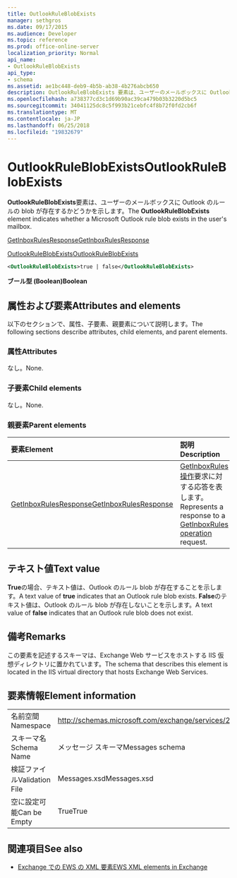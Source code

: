 ```yaml
---
title: OutlookRuleBlobExists
manager: sethgros
ms.date: 09/17/2015
ms.audience: Developer
ms.topic: reference
ms.prod: office-online-server
localization_priority: Normal
api_name:
- OutlookRuleBlobExists
api_type:
- schema
ms.assetid: ae1bc448-deb9-4b5b-ab38-4b276abcb650
description: OutlookRuleBlobExists 要素は、ユーザーのメールボックスに Outlook のルールの blob が存在するかどうかを示します。
ms.openlocfilehash: a738377cd3c1d69b90ac39ca479b03b3220d5bc5
ms.sourcegitcommit: 34041125dc8c5f993b21cebfc4f8b72f0fd2cb6f
ms.translationtype: MT
ms.contentlocale: ja-JP
ms.lasthandoff: 06/25/2018
ms.locfileid: "19832679"
---
```

# <a name="outlookruleblobexists"></a><span data-ttu-id="00a64-103">OutlookRuleBlobExists</span><span class="sxs-lookup"><span data-stu-id="00a64-103">OutlookRuleBlobExists</span></span>

<span data-ttu-id="00a64-104">**OutlookRuleBlobExists**要素は、ユーザーのメールボックスに Outlook のルールの blob が存在するかどうかを示します。</span><span class="sxs-lookup"><span data-stu-id="00a64-104">The **OutlookRuleBlobExists** element indicates whether a Microsoft Outlook rule blob exists in the user's mailbox.</span></span> 
  
[<span data-ttu-id="00a64-105">GetInboxRulesResponse</span><span class="sxs-lookup"><span data-stu-id="00a64-105">GetInboxRulesResponse</span></span>](getinboxrulesresponse.md)
  
[<span data-ttu-id="00a64-106">OutlookRuleBlobExists</span><span class="sxs-lookup"><span data-stu-id="00a64-106">OutlookRuleBlobExists</span></span>](outlookruleblobexists.md)
  
```XML
<OutlookRuleBlobExists>true | false</OutlookRuleBlobExists>
```

 <span data-ttu-id="00a64-107">**ブール型 (Boolean)**</span><span class="sxs-lookup"><span data-stu-id="00a64-107">**Boolean**</span></span>
## <a name="attributes-and-elements"></a><span data-ttu-id="00a64-108">属性および要素</span><span class="sxs-lookup"><span data-stu-id="00a64-108">Attributes and elements</span></span>

<span data-ttu-id="00a64-109">以下のセクションで、属性、子要素、親要素について説明します。</span><span class="sxs-lookup"><span data-stu-id="00a64-109">The following sections describe attributes, child elements, and parent elements.</span></span>
  
### <a name="attributes"></a><span data-ttu-id="00a64-110">属性</span><span class="sxs-lookup"><span data-stu-id="00a64-110">Attributes</span></span>

<span data-ttu-id="00a64-111">なし。</span><span class="sxs-lookup"><span data-stu-id="00a64-111">None.</span></span>
  
### <a name="child-elements"></a><span data-ttu-id="00a64-112">子要素</span><span class="sxs-lookup"><span data-stu-id="00a64-112">Child elements</span></span>

<span data-ttu-id="00a64-113">なし。</span><span class="sxs-lookup"><span data-stu-id="00a64-113">None.</span></span>
  
### <a name="parent-elements"></a><span data-ttu-id="00a64-114">親要素</span><span class="sxs-lookup"><span data-stu-id="00a64-114">Parent elements</span></span>

|<span data-ttu-id="00a64-115">**要素**</span><span class="sxs-lookup"><span data-stu-id="00a64-115">**Element**</span></span>|<span data-ttu-id="00a64-116">**説明**</span><span class="sxs-lookup"><span data-stu-id="00a64-116">**Description**</span></span>|
|:-----|:-----|
|[<span data-ttu-id="00a64-117">GetInboxRulesResponse</span><span class="sxs-lookup"><span data-stu-id="00a64-117">GetInboxRulesResponse</span></span>](getinboxrulesresponse.md) <br/> |<span data-ttu-id="00a64-118">[GetInboxRules 操作](getinboxrules-operation.md)要求に対する応答を表します。</span><span class="sxs-lookup"><span data-stu-id="00a64-118">Represents a response to a [GetInboxRules operation](getinboxrules-operation.md) request.</span></span>  <br/> |
   
## <a name="text-value"></a><span data-ttu-id="00a64-119">テキスト値</span><span class="sxs-lookup"><span data-stu-id="00a64-119">Text value</span></span>

<span data-ttu-id="00a64-120">**True**の場合、テキスト値は、Outlook のルール blob が存在することを示します。</span><span class="sxs-lookup"><span data-stu-id="00a64-120">A text value of **true** indicates that an Outlook rule blob exists.</span></span> <span data-ttu-id="00a64-121">**False**のテキスト値は、Outlook のルール blob が存在しないことを示します。</span><span class="sxs-lookup"><span data-stu-id="00a64-121">A text value of **false** indicates that an Outlook rule blob does not exist.</span></span> 
  
## <a name="remarks"></a><span data-ttu-id="00a64-122">備考</span><span class="sxs-lookup"><span data-stu-id="00a64-122">Remarks</span></span>

<span data-ttu-id="00a64-123">この要素を記述するスキーマは、Exchange Web サービスをホストする IIS 仮想ディレクトリに置かれています。</span><span class="sxs-lookup"><span data-stu-id="00a64-123">The schema that describes this element is located in the IIS virtual directory that hosts Exchange Web Services.</span></span>
  
## <a name="element-information"></a><span data-ttu-id="00a64-124">要素情報</span><span class="sxs-lookup"><span data-stu-id="00a64-124">Element information</span></span>

|||
|:-----|:-----|
|<span data-ttu-id="00a64-125">名前空間</span><span class="sxs-lookup"><span data-stu-id="00a64-125">Namespace</span></span>  <br/> |http://schemas.microsoft.com/exchange/services/2006/messages  <br/> |
|<span data-ttu-id="00a64-126">スキーマ名</span><span class="sxs-lookup"><span data-stu-id="00a64-126">Schema Name</span></span>  <br/> |<span data-ttu-id="00a64-127">メッセージ スキーマ</span><span class="sxs-lookup"><span data-stu-id="00a64-127">Messages schema</span></span>  <br/> |
|<span data-ttu-id="00a64-128">検証ファイル</span><span class="sxs-lookup"><span data-stu-id="00a64-128">Validation File</span></span>  <br/> |<span data-ttu-id="00a64-129">Messages.xsd</span><span class="sxs-lookup"><span data-stu-id="00a64-129">Messages.xsd</span></span>  <br/> |
|<span data-ttu-id="00a64-130">空に設定可能</span><span class="sxs-lookup"><span data-stu-id="00a64-130">Can be Empty</span></span>  <br/> |<span data-ttu-id="00a64-131">True</span><span class="sxs-lookup"><span data-stu-id="00a64-131">True</span></span>  <br/> |
   
## <a name="see-also"></a><span data-ttu-id="00a64-132">関連項目</span><span class="sxs-lookup"><span data-stu-id="00a64-132">See also</span></span>



- [<span data-ttu-id="00a64-133">Exchange での EWS の XML 要素</span><span class="sxs-lookup"><span data-stu-id="00a64-133">EWS XML elements in Exchange</span></span>](ews-xml-elements-in-exchange.md)

